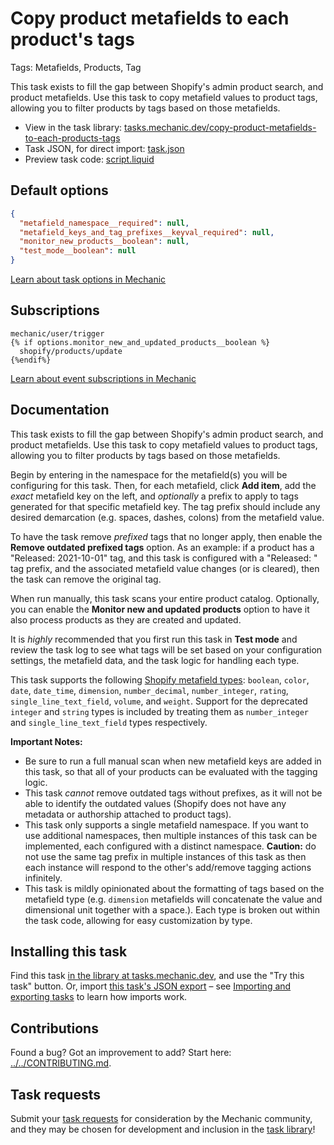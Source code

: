 # Copy product metafields to each product's tags

Tags: Metafields, Products, Tag

This task exists to fill the gap between Shopify's admin product search, and product metafields. Use this task to copy metafield values to product tags, allowing you to filter products by tags based on those metafields.

* View in the task library: [tasks.mechanic.dev/copy-product-metafields-to-each-products-tags](https://tasks.mechanic.dev/copy-product-metafields-to-each-products-tags)
* Task JSON, for direct import: [task.json](../../tasks/copy-product-metafields-to-each-products-tags.json)
* Preview task code: [script.liquid](./script.liquid)

## Default options

```json
{
  "metafield_namespace__required": null,
  "metafield_keys_and_tag_prefixes__keyval_required": null,
  "monitor_new_products__boolean": null,
  "test_mode__boolean": null
}
```

[Learn about task options in Mechanic](https://learn.mechanic.dev/core/tasks/options)

## Subscriptions

```liquid
mechanic/user/trigger
{% if options.monitor_new_and_updated_products__boolean %}
  shopify/products/update
{%endif%}
```

[Learn about event subscriptions in Mechanic](https://learn.mechanic.dev/core/tasks/subscriptions)

## Documentation

This task exists to fill the gap between Shopify's admin product search, and product metafields. Use this task to copy metafield values to product tags, allowing you to filter products by tags based on those metafields.

Begin by entering in the namespace for the metafield(s) you will be configuring for this task. Then, for each metafield, click __Add item__, add the *exact* metafield key on the left, and *optionally* a prefix to apply to tags generated for that specific metafield key. The tag prefix should include any desired demarcation (e.g. spaces, dashes, colons) from the metafield value.

To have the task remove *prefixed* tags that no longer apply, then enable the __Remove outdated prefixed tags__ option. As an example: if a product has a "Released: 2021-10-01" tag, and this task is configured with a "Released: " tag prefix, and the associated metafield value changes (or is cleared), then the task can remove the original tag. 

When run manually, this task scans your entire product catalog. Optionally, you can enable the __Monitor new and updated products__ option to have it also process products as they are created and updated.

It is *highly* recommended that you first run this task in __Test mode__ and review the task log to see what tags will be set based on your configuration settings, the metafield data, and the task logic for handling each type.

This task supports the following [Shopify metafield types](https://shopify.dev/apps/metafields/definitions/types): `boolean`, `color`, `date`, `date_time`, `dimension`, `number_decimal`, `number_integer`, `rating`, `single_line_text_field`, `volume`, and `weight`. Support for the deprecated `integer` and `string` types is included by treating them as `number_integer` and `single_line_text_field` types respectively.

__Important Notes:__
- Be sure to run a full manual scan when new metafield keys are added in this task, so that all of your products can be evaluated with the tagging logic.
- This task _cannot_ remove outdated tags without prefixes, as it will not be able to identify the outdated values (Shopify does not have any metadata or authorship attached to product tags).  
- This task only supports a single metafield namespace. If you want to use additional namespaces, then multiple instances of this task can be implemented, each configured with a distinct namespace. __Caution:__ do not use the same tag prefix in multiple instances of this task as then each instance will respond to the other's add/remove tagging actions infinitely.
- This task is mildly opinionated about the formatting of tags based on the metafield type (e.g. `dimension` metafields will concatenate the value and dimensional unit together with a space.). Each type is broken out within the task code, allowing for easy customization by type.

## Installing this task

Find this task [in the library at tasks.mechanic.dev](https://tasks.mechanic.dev/copy-product-metafields-to-each-products-tags), and use the "Try this task" button. Or, import [this task's JSON export](../../tasks/copy-product-metafields-to-each-products-tags.json) – see [Importing and exporting tasks](https://learn.mechanic.dev/core/tasks/import-and-export) to learn how imports work.

## Contributions

Found a bug? Got an improvement to add? Start here: [../../CONTRIBUTING.md](../../CONTRIBUTING.md).

## Task requests

Submit your [task requests](https://mechanic.canny.io/task-requests) for consideration by the Mechanic community, and they may be chosen for development and inclusion in the [task library](https://tasks.mechanic.dev/)!
